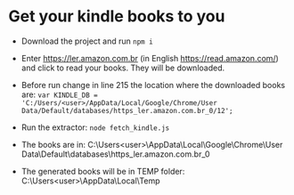 # Get your kindle books to you 

- Download the project and run `npm i`

- Enter https://ler.amazon.com.br (in English https://read.amazon.com/) and click to read your books. They will be downloaded.

- Before run change in line 215 the location where the downloaded books are: 
`var KINDLE_DB = 'C:/Users/<user>/AppData/Local/Google/Chrome/User Data/Default/databases/https_ler.amazon.com.br_0/12';`

- Run the extractor: `node fetch_kindle.js`

- The books are in: C:\Users\<user>\AppData\Local\Google\Chrome\User Data\Default\databases\https_ler.amazon.com.br_0

- The generated books will be in TEMP folder: C:\Users\<user>\AppData\Local\Temp

